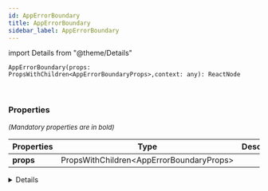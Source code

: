 ```yaml
---
id: AppErrorBoundary
title: AppErrorBoundary
sidebar_label: AppErrorBoundary
---
```


import Details from "@theme/Details"


```tsx
AppErrorBoundary(props: PropsWithChildren<AppErrorBoundaryProps>,context: any): ReactNode
```
<br/>



### Properties

<font size="2"><i>(Mandatory properties are in bold)</i></font>

| Properties | Type | Description |
| --------- | ---- | ----------- |
| **props** | PropsWithChildren<AppErrorBoundaryProps\> |  |


<Details summary={<summary><b>Additional properties for advanced use cases</b></summary>}><div>

| Properties | Type | Description |
| --------- | ---- | ----------- |
| context | any |  |


</div></Details>